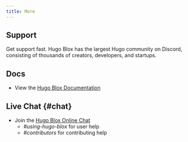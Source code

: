```yaml
---
title: More
---
```


## Support

Get support fast. Hugo Blox has the largest Hugo community on Discord, consisting of thousands of creators, developers, and startups.

## Docs

- View the [Hugo Blox Documentation](https://docs.hugoblox.com/)

## Live Chat {#chat}

- Join the [Hugo Blox Online Chat](https://discord.gg/z8wNYzb)
  - _#using-hugo-blox_ for user help
  - _#contributors_ for contributing help


